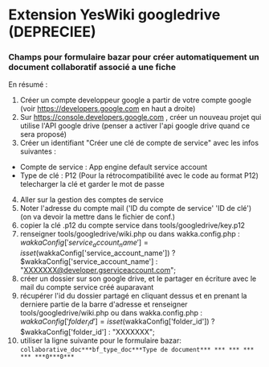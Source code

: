 # Extension YesWiki googledrive (DEPRECIEE)
### Champs pour formulaire bazar pour créer automatiquement un document collaboratif associé a une fiche


En résumé :

1. Créer un compte developpeur google a partir de votre compte google (voir https://developers.google.com en haut a droite) 
2. Sur https://console.developers.google.com , créer un nouveau projet qui utilise l'API google drive (penser a activer l'api google drive quand ce sera proposé)
3. Créer un identifiant "Créer une clé de compte de service" avec les infos suivantes : 
  - Compte de service : App engine default service account
  - Type de clé : P12 (Pour la rétrocompatibilité avec le code au format P12)
  telecharger la clé et garder le mot de passe
4. Aller sur la gestion des comptes de service
5. Noter l'adresse du compte mail ('ID du compte de service'	'ID de clé') (on va devoir la mettre dans le fichier de conf.)
6. copier la clé .p12 du compte service dans tools/googledrive/key.p12
7. renseigner tools/googledrive/wiki.php ou dans wakka.config.php :
$wakkaConfig['service_account_name'] = isset($wakkaConfig['service_account_name']) ? $wakkaConfig['service_account_name'] : "XXXXXXX@developer.gserviceaccount.com";
8. créer un dossier sur son google drive, et le partager en écriture avec le mail du compte service créé auparavant
9. récupérer l'id du dossier partagé en cliquant dessus et en prenant la derniere partie de la barre d'adresse et renseigner tools/googledrive/wiki.php ou dans wakka.config.php :
$wakkaConfig['folder_id'] = isset($wakkaConfig['folder_id']) ? $wakkaConfig['folder_id'] : "XXXXXXX";
10. utiliser la ligne suivante pour le formulaire bazar:  
`collaborative_doc***bf_type_doc***Type de document*** *** *** *** *** ***0***0***`
